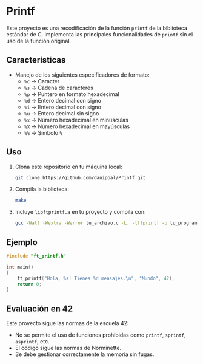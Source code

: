 # Printf

Este proyecto es una recodificación de la función `printf` de la biblioteca estándar de C. Implementa las principales funcionalidades de `printf` sin el uso de la función original.

## Características

- Manejo de los siguientes especificadores de formato:
  - `%c` → Caracter
  - `%s` → Cadena de caracteres
  - `%p` → Puntero en formato hexadecimal
  - `%d` → Entero decimal con signo
  - `%i` → Entero decimal con signo
  - `%u` → Entero decimal sin signo
  - `%x` → Número hexadecimal en minúsculas
  - `%X` → Número hexadecimal en mayúsculas
  - `%%` → Símbolo `%`

## Uso

1. Clona este repositorio en tu máquina local:
   ```sh
   git clone https://github.com/danipoal/Printf.git
   ```
2. Compila la biblioteca:
   ```sh
   make
   ```
3. Incluye `libftprintf.a` en tu proyecto y compila con:
   ```sh
   gcc -Wall -Wextra -Werror tu_archivo.c -L. -lftprintf -o tu_programa
   ```

## Ejemplo

```c
#include "ft_printf.h"

int main()
{
    ft_printf("Hola, %s! Tienes %d mensajes.\n", "Mundo", 42);
    return 0;
}
```

## Evaluación en 42

Este proyecto sigue las normas de la escuela 42:
- No se permite el uso de funciones prohibidas como `printf`, `sprintf`, `asprintf`, etc.
- El código sigue las normas de Norminette.
- Se debe gestionar correctamente la memoria sin fugas.
